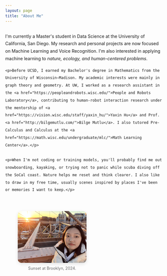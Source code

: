 ```yaml
---
layout: page
title: "About Me"
---
```


<style>
  .intro-container {
    display: flex;
    flex-wrap: wrap;
    justify-content: space-between;
    align-items: flex-start;
    gap: 2em;
  }

  .intro-text {
    flex: 1 1 60%;
    min-width: 300px;
    line-height: 1.7;
  }

  .intro-image {
    flex: 1 1 35%;
    max-width: 300px;
    text-align: center;
  }

  .intro-image img {
    max-width: 100%;
    height: auto;
    border-radius: 12px;
    box-shadow: 0 4px 12px rgba(0, 0, 0, 0.1);
  }

  figcaption {
    font-size: 0.9em;
    color: #666;
    margin-top: 0.5em;
  }

  /* Responsive adjustments */
  @media (max-width: 768px) {
    .intro-container {
      flex-direction: column;
      align-items: center;
      gap: 1.5em;
    }
    .intro-image {
      order: -1;
      margin-bottom: 1em;
      max-width: 250px;
    }
    .intro-text {
      min-width: auto;
      text-align: center;
    }
    .intro-text p {
      font-size: 0.95em;
      line-height: 1.6;
    }
  }

  @media (max-width: 480px) {
    .intro-container {
      gap: 1em;
    }
    .intro-image {
      max-width: 200px;
    }
    .intro-text p {
      font-size: 0.9em;
      line-height: 1.5;
    }
    figcaption {
      font-size: 0.8em;
    }
  }
</style>

<div class="intro-container">
  <div class="intro-text">
    <p>I'm currently a Master's student in Data Science at the University of California, San Diego. My research and personal projects are now focused on Machine Learning and Voice Recognition. I'm also interested in applying machine learning to <em>nature, ecology, and human-centered problems</em>.</p>

    <p>Before UCSD, I earned my Bachelor's degree in Mathematics from the University of Wisconsin–Madison. My academic interests were mainly in graph theory and geometry. At UW, I worked as a research assistant in the <a href="https://peopleandrobots.wisc.edu/">People and Robots Laboratory</a>, contributing to human-robot interaction research under the mentorship of <a href="https://vision.wisc.edu/staff/yaxin_hu/">Yaxin Hu</a> and Prof. <a href="http://bilgemutlu.com/">Bilge Mutlu</a>. I also tutored Pre-Calculus and Calculus at the <a href="https://math.wisc.edu/undergraduate/mlc/">Math Learning Center</a>.</p>

    <p>When I'm not coding or training models, you'll probably find me out snowboarding, kayaking, or trying not to panic while scuba diving off the SoCal coast. Nature helps me reset and think clearer. I also like to draw in my free time, usually scenes inspired by places I've been or memories I want to keep.</p>
  </div>

  <div class="intro-image">
    <figure>
      <img src="/assets/IMG_3393.JPG" alt="Me">
      <figcaption>Sunset at Brooklyn, 2024.</figcaption>
    </figure>
  </div>
</div>

